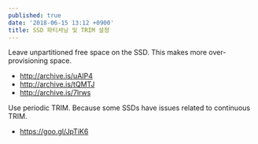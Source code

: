 ```yaml
---
published: true
date: '2018-06-15 13:12 +0900'
title: SSD 파티셔닝 및 TRIM 설정
---
```

Leave unpartitioned free space on the SSD. This makes more over-provisioning space.
- <http://archive.is/uAIP4>
- <http://archive.is/tQMTJ>
- <http://archive.is/7lrws>

Use periodic TRIM. Because some SSDs have issues related to continuous TRIM.
- <https://goo.gl/JpTiK6>